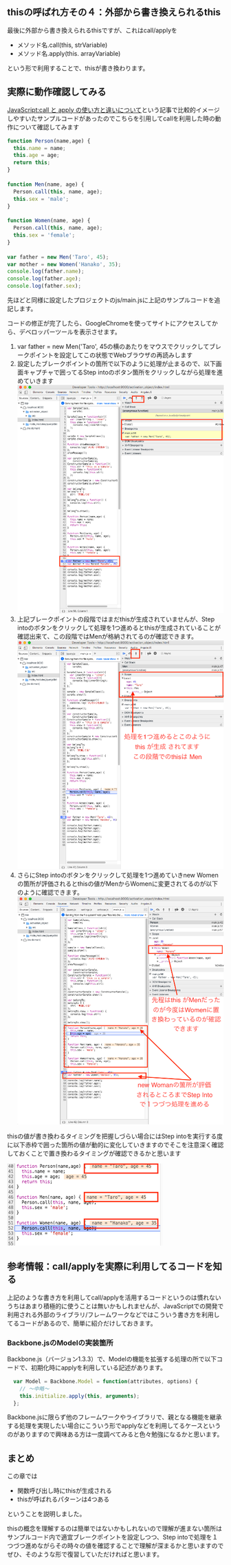 ## thisの呼ばれ方その４：外部から書き換えられるthis

最後に外部から書き換えられるthisですが、これはcall/applyを

- メソッド名.call(this, strVariable)
- メソッド名.apply(this. arrayVariable)

という形で利用することで、thisが書き換わります。

## 実際に動作確認してみる

[JavaScript:call と apply の使い方と違いについて](http://www.sirochro.com/note/js-call-apply-difference/)という記事で比較的イメージしやすいたサンプルコードがあったのでこちらを引用してcallを利用した時の動作について確認してみます

```javascript
function Person(name,age) {
  this.name = name;
  this.age = age;
  return this;
}

function Men(name, age) {
  Person.call(this, name, age);
  this.sex = 'male';
}

function Women(name, age) {
  Person.call(this, name, age);
  this.sex = 'female';
}

var father = new Men('Taro', 45);
var mother = new Women('Hanako', 35);
console.log(father.name);
console.log(father.age);
console.log(father.sex);
```


先ほどと同様に設定したプロジェクトのjs/main.jsに上記のサンプルコードを追記します。

コードの修正が完了したら、GoogleChromeを使ってサイトにアクセスしてから、デベロッパーツールを表示させます。

1. var father = new Men('Taro', 45の横のあたりをマウスでクリックしてブレークポイントを設定してこの状態でWebブラウザの再読みします
2. 設定したブレークポイントの箇所で以下のように処理が止まるので、以下画面キャプチャで囲ってるStep intoのボタン箇所をクリックしながら処理を進めていきます![thisの確認](../images/about_this_05.png)
3. 上記ブレークポイントの段階ではまだthisが生成されていませんが、Step intoのボタンをクリックして処理を1つ進めるとthisが生成されていることが確認出来て、この段階ではMenが格納されてるのが確認できます。![thisの確認](../images/about_this_06.png)
4. さらにStep intoのボタンをクリックして処理を1つ進めていきnew Womenの箇所が評価されるとthisの値がMenからWomenに変更されてるのが以下のように確認できます。![thisの確認](../images/about_this_07.png)

thisの値が書き換わるタイミングを把握しづらい場合にはStep intoを実行する度に以下赤枠で囲った箇所の値が動的に変化していきますのでそこを注意深く確認しておくことで置き換わるタイミングが確認できるかと思います

![thisの確認](../images/about_this_08.png)

## 参考情報：call/applyを実際に利用してるコードを知る

上記のような書き方を利用してcall/applyを活用するコードというのは慣れないうちはあまり積極的に使うことは無いかもしれませんが、JavaScriptでの開発で利用される外部のライブラリ/フレームワークなどではこういう書き方を利用してるコードがあるので、簡単に紹介だけしておきます。

### Backbone.jsのModelの実装箇所

Backbone.js（バージョン1.3.3）で、Modelの機能を拡張する処理の所で以下コードで、初期化時にapplyを利用している記述があります。

```javascript
  var Model = Backbone.Model = function(attributes, options) {
    // 〜中略〜
    this.initialize.apply(this, arguments);
  };
```

Backbone.jsに限らず他のフレームワークやライブラリで、親となる機能を継承する処理を実現したい場合にこういう形でapplyなどを利用してるケースというのがありますので興味ある方は一度調べてみると色々勉強になるかと思います。

## まとめ

この章では

- 関数呼び出し時にthisが生成される
- thisが呼ばれるパターンは4つある

ということを説明しました。

thisの概念を理解するのは簡単ではないかもしれないので理解が進まない箇所はサンプルコード内で適宜ブレークポイントを設定しつつ、Step intoで処理を１つづつ進めながらその時々の値を確認することで理解が深まるかと思いますのでぜひ、そのような形で復習していただければと思います。
